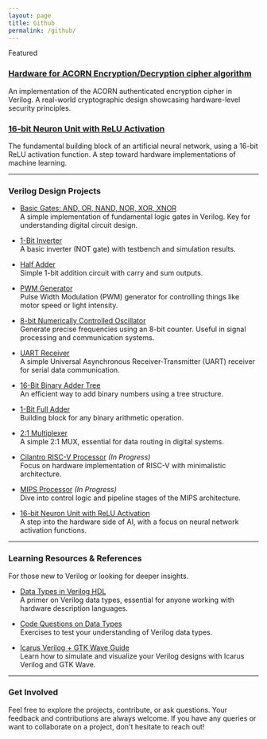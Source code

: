 ```yaml
---
layout: page
title: Github
permalink: /github/
---
```


Featured 

### [Hardware for ACORN Encryption/Decryption cipher algorithm](https://github.com/Ikarthikmb/ACORN128b2025/tree/state_in_top)
An implementation of the ACORN authenticated encryption cipher in Verilog. A real-world cryptographic design showcasing hardware-level security principles.

### [16-bit Neuron Unit with ReLU Activation](https://github.com/Ikarthikmb/rtl_designs/blob/main/9_neuron_unit/README.md)
The fundamental building block of an artificial neural network, using a 16-bit ReLU activation function. A step toward hardware implementations of machine learning.

---

### Verilog Design Projects

- [Basic Gates: AND, OR, NAND, NOR, XOR, XNOR](https://github.com/Ikarthikmb/VerilogFod/blob/main/gates/basic_gates.v)  
  A simple implementation of fundamental logic gates in Verilog. Key for understanding digital circuit design.

- [1-Bit Inverter](https://github.com/Ikarthikmb/VerilogFod/blob/main/inverter/inverter.v)  
  A basic inverter (NOT gate) with testbench and simulation results.

- [Half Adder](https://github.com/Ikarthikmb/VerilogFod/blob/main/half_adder.v)  
  Simple 1-bit addition circuit with carry and sum outputs.

- [PWM Generator](https://github.com/Ikarthikmb/rtl_designs/blob/main/5_pwm_generator/README.md)  
  Pulse Width Modulation (PWM) generator for controlling things like motor speed or light intensity.

- [8-bit Numerically Controlled Oscillator](https://github.com/Ikarthikmb/rtl_designs/blob/main/6_numerically_controlled_oscillator/README.md)  
  Generate precise frequencies using an 8-bit counter. Useful in signal processing and communication systems.

- [UART Receiver](https://github.com/Ikarthikmb/VerilogFod/blob/main/uart_rx.v)  
  A simple Universal Asynchronous Receiver-Transmitter (UART) receiver for serial data communication.

- [16-Bit Binary Adder Tree](https://github.com/Ikarthikmb/VerilogFod/blob/main/binary_adder_tree.v)  
  An efficient way to add binary numbers using a tree structure.

- [1-Bit Full Adder](https://github.com/Ikarthikmb/VerilogFod/blob/main/half_adder.v)  
  Building block for any binary arithmetic operation.

- [2:1 Multiplexer](https://github.com/Ikarthikmb/VerilogFod/blob/main/lab1.md)  
  A simple 2:1 MUX, essential for data routing in digital systems.


- [Cilantro RISC-V Processor](https://github.com/Ikarthikmb/rtl_designs) *(In Progress)*  
  Focus on hardware implementation of RISC-V with minimalistic architecture.

- [MIPS Processor](https://github.com/Ikarthikmb/rtl_designs/tree/main/8_mips_processor) *(In Progress)*  
  Dive into control logic and pipeline stages of the MIPS architecture.

- [16-bit Neuron Unit with ReLU Activation](https://github.com/Ikarthikmb/rtl_designs/blob/main/9_neuron_unit/README.md)  
  A step into the hardware side of AI, with a focus on neural network activation functions.

---

### Learning Resources & References
For those new to Verilog or looking for deeper insights.

- [Data Types in Verilog HDL](https://github.com/Ikarthikmb/VerilogFod/blob/main/data_types/data_types.v)  
  A primer on Verilog data types, essential for anyone working with hardware description languages.

- [Code Questions on Data Types](https://github.com/Ikarthikmb/VerilogFod/blob/main/assignment2.md)  
  Exercises to test your understanding of Verilog data types.

- [Icarus Verilog + GTK Wave Guide](https://github.com/Ikarthikmb/VerilogFod/blob/main/References/Icarus_Verilog_GTKWave_guide.pdf)  
  Learn how to simulate and visualize your Verilog designs with Icarus Verilog and GTK Wave.

---

### Get Involved
Feel free to explore the projects, contribute, or ask questions. Your feedback and contributions are always welcome. If you have any queries or want to collaborate on a project, don't hesitate to reach out!


